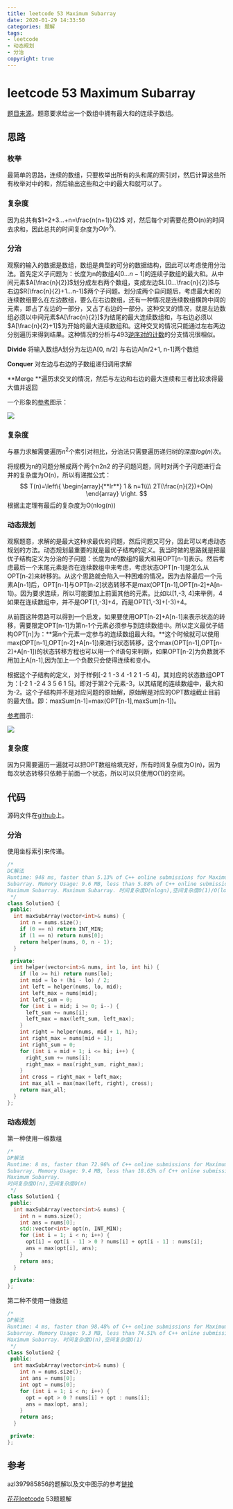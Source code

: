 ```yaml
---
title: leetcode 53 Maximum Subarray
date: 2020-01-29 14:33:50
categories: 题解
tags:
- leetcode
- 动态规划
- 分治
copyright: true
---
```


# leetcode 53 Maximum Subarray

[题目来源](<https://leetcode.com/problems/maximum-subarray/> )。题意要求给出一个数组中拥有最大和的连续子数组。

<!--more-->

## 思路

### 枚举

最简单的思路，连续的数组，只要枚举出所有的头和尾的索引对，然后计算这些所有枚举对中的和，然后输出这些和之中的最大和就可以了。

### 复杂度

因为总共有$1+2+3...+n=\frac{n(n+1)}{2}$ 对，然后每个对需要花费O(n)的时间去求和，因此总共的时间复杂度为$O(n^3)$.

### 分治

观察的输入的数据是数组，数组是典型的可分的数据结构，因此可以考虑使用分治法。首先定义子问题为：长度为n的数组$A[0...n-1]$的连续子数组的最大和。从中间元素$A[\frac{n}{2}]$划分成左右两个数组，变成左边$L[0...\frac{n}{2}]$与右边$R[\frac{n}{2}+1...n-1]$两个子问题。划分成两个自问题后，考虑最大和的连续数组要么在左边数组，要么在右边数组，还有一种情况是连续数组横跨中间的元素，即占了左边的一部分，又占了右边的一部分。这种交叉的情况，就是左边数组必须以中间元素$A[\frac{n}{2}]$为结尾的最大连续数组和，与右边必须以$A[\frac{n}{2}+1]$为开始的最大连续数组和。这种交叉的情况只能通过左右两边分别遍历来得到结果。这种情况的分析与493[逆序对的计数](<https://bravey.github.io/2019-10-07-%E9%80%86%E5%BA%8F%E5%AF%B9%E7%9A%84%E8%AE%A1%E6%95%B0.html> )的分支情况很相似。

**Divide** 将输入数组A划分为左边A[0, n/2] 与右边A[n/2+1, n-1]两个数组 

**Conquer** 对左边与右边的子数组递归调用求解

**Merge **遍历求交叉的情况，然后与左边和右边的最大连续和三者比较求得最大值并返回

一个形象的[参考](<https://github.com/azl397985856/leetcode/blob/master/problems/53.maximum-sum-subarray-cn.md> )图示：

![](https://github.com/azl397985856/leetcode/raw/master/assets/problems/53.maximum-sum-subarray-divideconquer.png)



### 复杂度

与暴力求解需要遍历$n^2$个索引对相比，分治法只需要遍历递归树的深度$log(n)$次。

将规模为n的问题分解成两个两个n2n2 的子问题问题，同时对两个子问题进行合并的复杂度为O(n)，所以有递推公式： 
$$
T(n)=\left\{
  \begin{array}{**lr**}  
             1 &  n=1\\\\  
             2T(\frac{n}{2})+O(n)
             \end{array}  
\right.
$$
根据主定理有最后的复杂度为O(nlog(n))  

### 动态规划

观察题意，求解的是最大这种求最优的问题，然后问题又可分，因此可以考虑动态规划的方法。动态规划最重要的就是最优子结构的定义。我当时做的思路就是把最优子结构定义为分治的子问题：长度为n的数组的最大和用OPT[n-1]表示。然后考虑最后一个末尾元素是否在连续数组中来考虑，考虑状态OPT[n-1]是怎么从OPT[n-2]来转移的。从这个思路就会陷入一种困难的情况，因为去除最后一个元素A[n-1]后，OPT[n-1]与OPT[n-2]状态转移不是max(OPT[n-1],OPT[n-2]+A[n-1])。因为要求连续，所以可能要加上前面其他的元素。比如以[1,-3, 4]来举例，4如果在连续数组中，并不是OPT[1,-3]+4，而是OPT[1,-3]+(-3)+4。

从前面这种思路可以得到一个启发，如果要使用OPT[n-2]+A[n-1]来表示状态的转移，需要限定OPT[n-1]为第n-1个元素必须参与到连续数组中。所以定义最优子结构OPT[n]为：**第n个元素一定参与的连续数组最大和。**这个时候就可以使用max(OPT[n-1],OPT[n-2]+A[n-1])来进行状态转移，这个max(OPT[n-1],OPT[n-2]+A[n-1])的状态转移方程也可以用一个if语句来判断，如果OPT[n-2]为负数就不用加上A[n-1],因为加上一个负数只会使得连续和变小。

根据这个子结构的定义，对于样例[-2 1 -3 4 -1 2 1 -5 4]，其对应的状态数组OPT为：[-2 1 -2 4 3 5 6 1 5]。即对于第2个元素-3，以其结尾的连续数组中，最大和为-2。这个子结构并不是对应问题的原始解，原始解是对应的OPT数组截止目前的最大值。即：maxSum[n-1]=max(OPT[n-1],maxSum[n-1])。

[参考](<https://github.com/azl397985856/leetcode/blob/master/problems/53.maximum-sum-subarray-cn.md> )图示:

![](https://github.com/azl397985856/leetcode/raw/master/assets/problems/53.maximum-sum-subarray-dp.png)

### 复杂度

因为只需要遍历一遍就可以把OPT数组给填充好，所有时间复杂度为O(n)，因为每次状态转移只依赖于前面一个状态，所以可以只使用O(1)的空间。

## 代码

源码文件在[github](<https://github.com/BraveY/Coding/blob/master/leetcode/53maximum-subarray.cpp> )上。

### 分治

使用坐标索引来传递。

```cc
/*
DC解法
Runtime: 948 ms, faster than 5.13% of C++ online submissions for Maximum
Subarray. Memory Usage: 9.6 MB, less than 5.88% of C++ online submissions for
Maximum Subarray. Maximum Subarray. 时间复杂度O(nlogn),空间复杂度O(1)/O(logn)
 */
class Solution3 {
 public:
  int maxSubArray(vector<int>& nums) {
    int n = nums.size();
    if (0 == n) return INT_MIN;
    if (1 == n) return nums[0];
    return helper(nums, 0, n - 1);
  }

 private:
  int helper(vector<int>& nums, int lo, int hi) {
    if (lo >= hi) return nums[lo];
    int mid = lo + (hi - lo) / 2;
    int left = helper(nums, lo, mid);
    int left_max = nums[mid];
    int left_sum = 0;
    for (int i = mid; i >= 0; i--) {
      left_sum += nums[i];
      left_max = max(left_sum, left_max);
    }
    int right = helper(nums, mid + 1, hi);
    int right_max = nums[mid + 1];
    int right_sum = 0;
    for (int i = mid + 1; i <= hi; i++) {
      right_sum += nums[i];
      right_max = max(right_sum, right_max);
    }
    int cross = right_max + left_max;
    int max_all = max(max(left, right), cross);
    return max_all;
  }
};
```

### 动态规划

第一种使用一维数组

```cc
/*
DP解法
Runtime: 8 ms, faster than 72.96% of C++ online submissions for Maximum
Subarray. Memory Usage: 9.4 MB, less than 18.63% of C++ online submissions for
Maximum Subarray.
时间复杂度O(n),空间复杂度O(n)
 */
class Solution1 {
 public:
  int maxSubArray(vector<int>& nums) {
    int n = nums.size();
    int ans = nums[0];
    std::vector<int> opt(n, INT_MIN);
    for (int i = 1; i < n; i++) {
      opt[i] = opt[i - 1] > 0 ? nums[i] + opt[i - 1] : nums[i];
      ans = max(opt[i], ans);
    }
    return ans;
  }

 private:
};
```

第二种不使用一维数组

```cc
/*
DP解法
Runtime: 4 ms, faster than 98.48% of C++ online submissions for Maximum
Subarray. Memory Usage: 9.3 MB, less than 74.51% of C++ online submissions for
Maximum Subarray. 时间复杂度O(n),空间复杂度O(1)
 */
class Solution2 {
 public:
  int maxSubArray(vector<int>& nums) {
    int n = nums.size();
    int ans = nums[0];
    int opt = nums[0];
    for (int i = 1; i < n; i++) {
      opt = opt > 0 ? nums[i] + opt : nums[i];
      ans = max(opt, ans);
    }
    return ans;
  }

 private:
};
```



## 参考

azl397985856的题解以及文中图示的参考[链接](https://github.com/azl397985856/leetcode/blob/master/problems/53.maximum-sum-subarray-cn.md)

[花花leetcode](<https://www.youtube.com/watch?v=7J5rs56JBs8&feature=youtu.be> ) 53题题解 